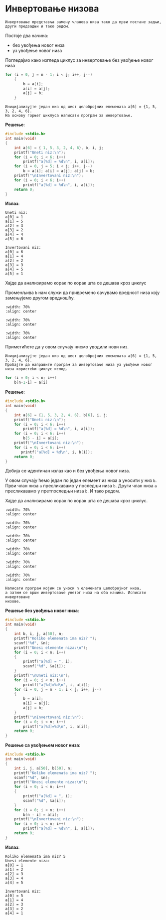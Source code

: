 # Инвертовање низова

```{infonote}
Инвертовање представља замену чланова низа тако да први постане задњи, други предзадњи и тако редом.  
```

Постоје два начина:

- без увођења новог низа
- уз увођење новог низа

Погледајмо како изгледа циклус за инвертовање без увођење новог низа

```c
for (i = 0, ј = n - 1; i < j; i++, j--)
    {
        b = a[i];
        a[i] = a[ј];
        a[j] = b;
    }
```

```{questionnote}
Иницијализујте један низ од шест целобројних елемената a[6] = {1, 5, 3, 2, 4, 6}.
На основу горњег циклуса написати програм за инвертовање.
```

**Решење**:

```c
#include <stdio.h> 
int main(void)
{
    int a[6] = { 1, 5, 3, 2, 4, 6}, b, i, j;
    printf("Uneti niz:\n");
    for (i = 0; i < 6; i++)
        printf("a[%d] = %d\n", i, a[i]);
    for (i = 0, j = 5; i < j; i++, j--)
        b = a[i]; a[i] = a[j]; a[j] = b;
    printf("\nInvertovani niz:\n");
    for (i = 0; i < 6; i++)
        printf("a[%d] = %d\n", i, a[i]);
    return 0;
}
```

**Излаз**:

```text
Uneti niz:
a[0] = 1
a[1] = 5
a[2] = 3
a[3] = 2
a[4] = 4
a[5] = 6

Invertovani niz:
a[0] = 6
a[1] = 4
a[2] = 2
a[3] = 3
a[4] = 5
a[5] = 1
```

Хајде да анализирамо корак по корак шта се дешава кроз циклус

Променљива ``b`` нам служи да привремено сачувамо вредност низа коју
замењујемо другом вредношћу.

```{image} images/Picture41.png
:width: 70%
:align: center
```

```{image} images/Picture42.png
:width: 70%
:align: center
```

```{image} images/Picture43.png
:width: 70%
:align: center
```

Приметићете да у овом случају нисмо уводили нови низ.

```{questionnote}
Иницијализујте један низ од шест целобројних елемената a[6] = {1, 5, 3, 2, 4, 6}.
Пробајте да направите програм за инвертовање низа уз увођење новог низа користећи циклус испод.
```

```c
for (i = 0; i < n; i++)
    b[n-1-i] = a[i]
```

**Решење**:

```c
#include <stdio.h> 
int main(void)
{
    int a[6] = {1, 5, 3, 2, 4, 6}, b[6], i, j;
    printf("Uneti niz:\n");
    for (i = 0; i < 6; i++)
        printf("a[%d] = %d\n", i, a[i]);
    for (i = 0; i < 6; i++)
        b[5 - i] = a[i];
    printf("\nInvertovani niz:\n");
    for (i = 0; i < 6; i++)
       printf("a[%d] = %d\n", i, b[i]);
    return 0;
}
```

Добија се идентичан излаз као и без увођења новог низа.

У овом случају ћемо један по један елемент из низа а уносити у низ ``b``. Први
члан низа ``а`` пресликавамо у последњи низа ``b``. Други члан низа ``а`` пресликавамо
у претпоследњи низа ``b``. И тако редом.

Хајде да анализирамо корак по корак шта се дешава кроз циклус.

```{image} images/Picture45.png
:width: 70%
:align: center
```

```{image} images/Picture46.png
:width: 70%
:align: center
```

```{image} images/Picture47.png
:width: 70%
:align: center
```

```{image} images/Picture48.png
:width: 70%
:align: center
```

```{image} images/Picture49.png
:width: 70%
:align: center
```

```{image} images/Picture50.png
:width: 70%
:align: center
```

```{questionnote}
Написати програм којим се уноси n елемената целобројног низа,
а затим се врши инвертовање унетог низа на оба начина. Исписати инвертоване
низове.
```

**Решење без увођења новог низа**:

```c
#include <stdio.h> 
int main(void)
{
    int b, i, j, a[50], n;
    printf("Koliko elemenata ima niz? ");
    scanf("%d", &n);
    printf("Unesi elemente niza:\n");
    for (i = 0; i < n; i++)
    {
        printf("a[%d] = ", i);
        scanf("%d", &a[i]);
    }
    printf("\nUneti niz:\n");
    for (i = 0; i < n; i++)
        printf("a[%d]=%d\n", i, a[i]);
    for (i = 0, j = n - 1; i < j; i++, j--)
    {
        b = a[i];
        a[i] = a[j];
        a[j] = b;
    }
    printf("\nInvertovani niz:\n");
    for (i = 0; i < n; i++)
        printf("a[%d]=%d\n", i, a[i]);
    return 0;
}
```

**Решење са увођењем новог низа**:

```c
#include <stdio.h> 
int main(void)
{
    int i, j, a[50], b[50], n;
    printf("Koliko elemenata ima niz? ");
    scanf("%d", &n);
    printf("Unesi elemente niza:\n");
    for (i = 0; i < n; i++)
    {
        printf("a[%d] = ", i);
        scanf("%d", &a[i]);
    }
    for (i = 0; i < n; i++)
        b[n - i] = a[i];
    printf("\nInvertovani niz:\n");
    for (i = 0; i < n; i++)
        printf("a[%d] = %d\n", i, a[i]);
    return 0;
}
```

**Излаз**:

```text
Koliko elemenata ima niz? 5
Unesi elemente niza:
a[0] = 1
a[1] = 2
a[2] = 3
a[3] = 4
a[4] = 5

Invertovani niz:
a[0] = 5
a[1] = 4
a[2] = 3
a[3] = 2
a[4] = 1
```
